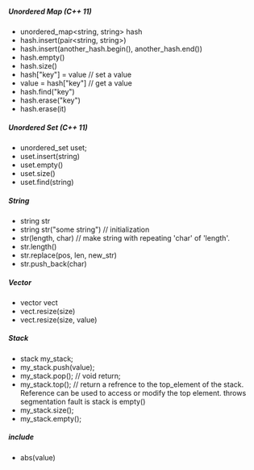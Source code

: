##### Unordered Map (C++ 11)
* unordered_map<string, string> hash
* hash.insert(pair<string, string>)
* hash.insert(another_hash.begin(), another_hash.end())
* hash.empty()
* hash.size()
* hash["key"] = value // set a value
* value = hash["key"] // get a value
* hash.find("key")
* hash.erase("key")
* hash.erase(it)

##### Unordered Set (C++ 11)
* unordered_set<string> uset;
* uset.insert(string)
* uset.empty()
* uset.size()
* uset.find(string)

##### String
* string str
* string str("some string") // initialization
* str(length, char) // make string with repeating 'char' of 'length'. 
* str.length()
* str.replace(pos, len, new_str)
* str.push_back(char)

##### Vector
* vector<int> vect
* vect.resize(size)
* vect.resize(size, value)

##### Stack
* stack<int> my_stack;
* my_stack.push(value);
* my_stack.pop();	// void return;
* my_stack.top();   // return a refrence to the top_element of the stack. Reference can be used to access or modify the top element. throws segmentation fault is stack is empty()
* my_stack.size();
* my_stack.empty();



##### include<cstdlib>
* abs(value)
